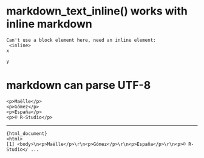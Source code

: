 # markdown_text_inline() works with inline markdown

    Can't use a block element here, need an inline element: 
     <inline> 
    x
    
    y

# markdown can parse UTF-8

    
    <p>Maëlle</p>
    <p>Gómez</p>
    <p>España</p>
    <p>© R-Studio</p>

---

    {html_document}
    <html>
    [1] <body>\n<p>Maëlle</p>\r\n<p>Gómez</p>\r\n<p>España</p>\r\n<p>© R-Studio</ ...

